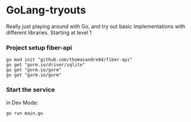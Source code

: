 # GoLang-tryouts
Really just playing around with Go, and try out basic implementations with different libraries.
Starting at level 1

### Project setup fiber-api
```
go mod init "github.com/thomasandre84/fiber-api"
go get "gorm.io/driver/sqlite"
go get "gorm.io/gorm"
go get "gorm.io/gorm"
```

### Start the service 
in Dev Mode:
```
go run main.go
```

